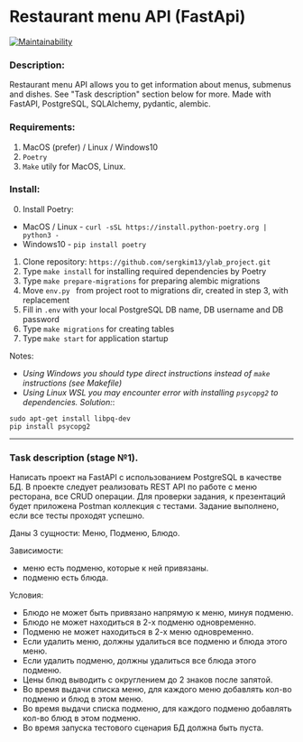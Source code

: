 # Restaurant menu API (FastApi)

[![Maintainability](https://api.codeclimate.com/v1/badges/88f08c3ce1a9a1d195c5/maintainability)](https://codeclimate.com/github/sergkim13/restaurant_menu_API-FastAPI/maintainability)

### Description:
Restaurant menu API allows you to get information about menus, submenus and dishes. See "Task description" section below for more.
Made with FastAPI, PostgreSQL, SQLAlchemy, pydantic, alembic.

### Requirements:
1. MacOS (prefer) / Linux / Windows10
2. `Poetry`
3. `Make` utily for MacOS, Linux.

### Install:
0. Install Poetry:
- MacOS / Linux - `curl -sSL https://install.python-poetry.org | python3 -`
- Windows10 - `pip install poetry`


1. Clone repository: `https://github.com/sergkim13/ylab_project.git`
2. Type `make install` for installing required dependencies by Poetry
3. Type `make prepare-migrations` for preparing alembic migrations
4. Move `env.py ` from project root to migrations dir, created in step 3, with replacement 
5. Fill in `.env` with your local PostgreSQL DB name, DB username and DB password
6. Type `make migrations` for creating tables
7. Type `make start` for application startup

Notes:
 - *Using Windows you should type direct instructions instead of `make` instructions (see Makefile)*
 - *Using Linux WSL you may encounter error with installing `psycopg2` to dependencies. Solution:*:
```
sudo apt-get install libpq-dev
pip install psycopg2
```
__________

### Task description (stage №1).

Написать проект на FastAPI с использованием PostgreSQL в качестве БД. В проекте следует реализовать REST API по работе с меню ресторана, все CRUD операции. Для проверки задания, к презентаций будет приложена Postman коллекция с тестами. Задание выполнено, если все тесты проходят успешно.

Даны 3 сущности: Меню, Подменю, Блюдо.

Зависимости:
- меню есть подменю, которые к ней привязаны.
- подменю есть блюда.

Условия:
- Блюдо не может быть привязано напрямую к меню, минуя подменю.
- Блюдо не может находиться в 2-х подменю одновременно.
- Подменю не может находиться в 2-х меню одновременно.
- Если удалить меню, должны удалиться все подменю и блюда этого меню.
- Если удалить подменю, должны удалиться все блюда этого подменю.
- Цены блюд выводить с округлением до 2 знаков после запятой.
- Во время выдачи списка меню, для каждого меню добавлять кол-во подменю и блюд в этом меню.
- Во время выдачи списка подменю, для каждого подменю добавлять кол-во блюд в этом подменю.
- Во время запуска тестового сценария БД должна быть пуста.
  